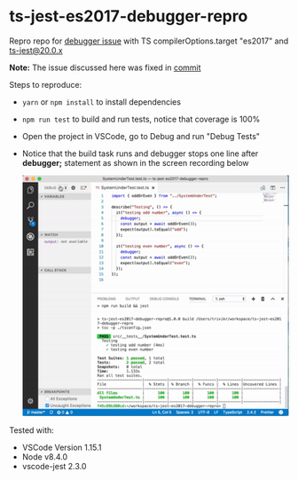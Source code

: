 # ts-jest-es2017-debugger-repro
Repro repo for [debugger issue](https://github.com/kulshekhar/ts-jest/issues/299) with TS compilerOptions.target "es2017" and ts-jest@20.0.x

**Note:** The issue discussed here was fixed in [commit](https://github.com/trivikr/ts-jest-es2017-debugger-repro/commit/7596f75e8db6157fb95137195c0782b728b7eae4)

Steps to reproduce:
* `yarn` or `npm install` to install dependencies
* `npm run test` to build and run tests, notice that coverage is 100%
* Open the project in VSCode, go to Debug and run "Debug Tests"
* Notice that the build task runs and debugger stops one line after **debugger;** statement as shown in the screen recording below

  ![Screen recording](./screenRecording.gif)
  
Tested with:
* VSCode Version 1.15.1
* Node v8.4.0
* vscode-jest 2.3.0
